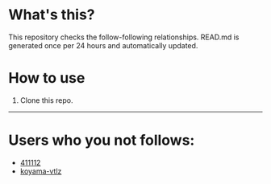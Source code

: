 # What's this?
This repository checks the follow-following relationships.
READ.md is generated once per 24 hours and automatically updated.
# How to use
1. Clone this repo.
 
 --- 
 
 # Users who you not follows: 
  
- [411112](https://github.com/411112/) 
- [koyama-vtlz](https://github.com/koyama-vtlz/) 
